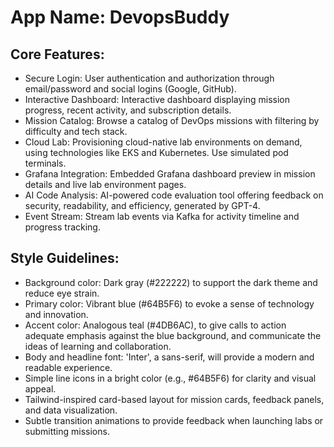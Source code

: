 # **App Name**: DevopsBuddy

## Core Features:

- Secure Login: User authentication and authorization through email/password and social logins (Google, GitHub).
- Interactive Dashboard: Interactive dashboard displaying mission progress, recent activity, and subscription details.
- Mission Catalog: Browse a catalog of DevOps missions with filtering by difficulty and tech stack.
- Cloud Lab: Provisioning cloud-native lab environments on demand, using technologies like EKS and Kubernetes. Use simulated pod terminals.
- Grafana Integration: Embedded Grafana dashboard preview in mission details and live lab environment pages.
- AI Code Analysis: AI-powered code evaluation tool offering feedback on security, readability, and efficiency, generated by GPT-4.
- Event Stream: Stream lab events via Kafka for activity timeline and progress tracking.

## Style Guidelines:

- Background color: Dark gray (#222222) to support the dark theme and reduce eye strain.
- Primary color: Vibrant blue (#64B5F6) to evoke a sense of technology and innovation.
- Accent color: Analogous teal (#4DB6AC), to give calls to action adequate emphasis against the blue background, and communicate the ideas of learning and collaboration.
- Body and headline font: 'Inter', a sans-serif, will provide a modern and readable experience.
- Simple line icons in a bright color (e.g., #64B5F6) for clarity and visual appeal.
- Tailwind-inspired card-based layout for mission cards, feedback panels, and data visualization.
- Subtle transition animations to provide feedback when launching labs or submitting missions.